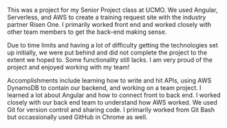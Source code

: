 This was a project for my Senior Project class at UCMO.
We used Angular, Serverless, and AWS to create a training request site with the industry partner Risen One.
I primarily worked front end and worked closely with other team members to get the back-end making sense.

Due to time limits and having a lot of difficulty getting the technologies set up initially, we were put behind and did not complete the project to the extent we hoped to.
Some functionality still lacks.
I am very proud of the project and enjoyed working with my team!

Accomplishments include learning how to write and hit APIs, using AWS DynamoDB to contain our backend, and working on a team project.
I learned a lot about Angular and how to connect front to back end. 
I worked closely with our back end team to understand how AWS worked.
We used Git for version control and sharing code. I primarily worked from Git Bash but occassionally used GitHub in Chrome as well.
